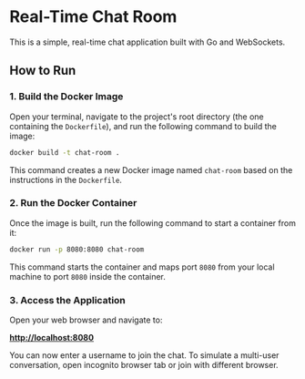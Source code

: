 # Real-Time Chat Room

This is a simple, real-time chat application built with Go and WebSockets. 

## How to Run

### 1. Build the Docker Image

Open your terminal, navigate to the project's root directory (the one containing the `Dockerfile`), and run the following command to build the image:

```bash
docker build -t chat-room .
```

This command creates a new Docker image named `chat-room` based on the instructions in the `Dockerfile`.

### 2. Run the Docker Container

Once the image is built, run the following command to start a container from it:

```bash
docker run -p 8080:8080 chat-room
```

This command starts the container and maps port `8080` from your local machine to port `8080` inside the container.

### 3. Access the Application

Open your web browser and navigate to:

**[http://localhost:8080](http://localhost:8080)**

You can now enter a username to join the chat. To simulate a multi-user conversation, open incognito browser tab or join with different browser.
